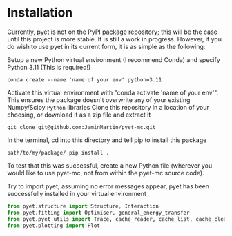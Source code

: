 # Installation
Currently, pyet is not on the PyPI package repository; this will be the case until this project is more stable. It is still a work in progress. However, if you do wish to use pyet in its current form, it is as simple as the following:

Setup a new Python virtual environment (I recommend Conda) and specify Python 3.11 (This is required!)
```
conda create --name 'name of your env' python=3.11
```
Activate this virtual environment with "conda activate 'name of your env'". This ensures the package doesn't overwrite any of your existing Numpy/Scipy `Python` libraries
Clone this repository in a location of your choosing, or download it as a zip file and extract it
```
git clone git@github.com:JaminMartin/pyet-mc.git
```
In the terminal, cd into this directory and tell pip to install this package
```
path/to/my/package/ pip install . 
```
To test that this was successful, create a new Python file (wherever you would like to use pyet-mc, not from within the pyet-mc source code).

Try to import pyet; assuming no error messages appear, pyet has been successfully installed in your virtual environment
```python
from pyet.structure import Structure, Interaction
from pyet.fitting import Optimiser, general_energy_transfer
from pyet.pyet_utils import Trace, cache_reader, cache_list, cache_clear
from pyet.plotting import Plot
```